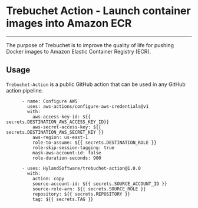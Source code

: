 # Trebuchet Action - Launch container images into Amazon ECR
----

The purpose of Trebuchet is to improve the quality of life for pushing Docker images to Amazon Elastic Container Registry (ECR).

## Usage
`Trebuchet-Action` is a public GitHub action that can be used in any GitHub action pipeline.

```
      - name: Configure AWS
        uses: aws-actions/configure-aws-credentials@v1
        with:
          aws-access-key-id: ${{ secrets.DESTINATION_AWS_ACCESS_KEY_ID}}
          aws-secret-access-key: ${{ secrets.DESTINATION_AWS_SECRET_KEY }}
          aws-region: us-east-1
          role-to-assume: ${{ secrets.DESTINATION_ROLE }}
          role-skip-session-tagging: true
          mask-aws-account-id: false
          role-duration-seconds: 900

      - uses: HylandSoftware/trebuchet-action@1.0.0
        with:
          action: copy
          source-account-id: ${{ secrets.SOURCE_ACCOUNT_ID }}
          source-role-arn: ${{ secrets.SOURCE_ROLE }}
          repository: ${{ secrets.REPOSITORY }}
          tag: ${{ secrets.TAG }}
```

